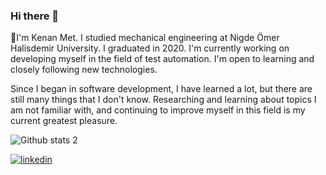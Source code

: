 ### Hi there 👋

🌱I'm Kenan Met. I studied mechanical engineering at Nigde Ömer Halisdemir University. I graduated in 2020.
I'm currently working on developing myself in the field of test automation. I'm open to learning and closely following new technologies.

Since I began in software development, I have learned a lot, but there are still many things that I don't know. 
Researching and learning about topics I am not familiar with, and continuing to improve myself in this field is my current greatest pleasure. 


<!--
**kenanmet/kenanmet** is a ✨ _special_ ✨ repository because its `README.md` (this file) appears on your GitHub profile.

Here are some ideas to get you started:

- 🔭 I’m currently working on ...
- 🌱 I’m currently learning ...
- 👯 I’m looking to collaborate on ...
- 🤔 I’m looking for help with ...
- 💬 Ask me about ...
- 📫 How to reach me: ...
- 😄 Pronouns: ...
- ⚡ Fun fact: ...
-->


![Github stats 2](https://github-readme-stats.vercel.app/api?username=kenanmet&show_icons=true&theme=radical)


[![linkedin](https://img.shields.io/badge/Linkedin-000000?style=for-the-badge&logo=Linkedin&logoColor=white)](https://www.linkedin.com/in/kenan-met-834198166/)
